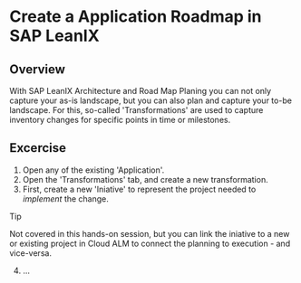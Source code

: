 # Create a Application Roadmap in SAP LeanIX

## Overview
With SAP LeanIX Architecture and Road Map Planing you can not only capture your as-is landscape, but you can also plan and capture your to-be landscape. For this, so-called 'Transformations' are used to capture inventory changes for specific points in time or milestones.

## Excercise

1. Open any of the existing 'Application'.
2. Open the 'Transformations' tab, and create a new transformation.
3. First, create a new 'Iniative' to represent the project needed to _implement_ the change.
> [!TIP]
> Not covered in this hands-on session, but you can link the iniative to a new or existing project in Cloud ALM to connect the planning to execution - and vice-versa.
4. ...
